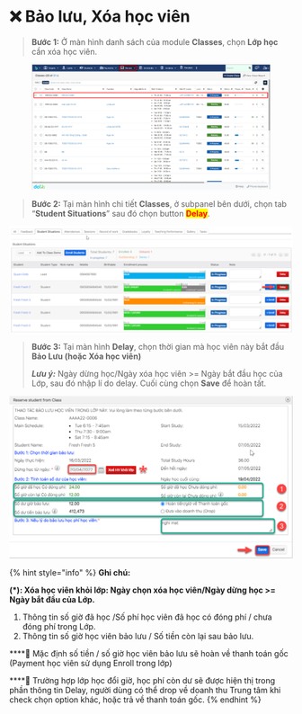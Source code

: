 # ❌ Bảo lưu, Xóa học viên

> **Bước 1:** Ở màn hình danh sách của module **Classes**, chọn **Lớp học** cần xóa học viên.&#x20;

<figure><img src="../.gitbook/assets/image (1) (1).png" alt=""><figcaption></figcaption></figure>

> **Bước 2:** Tại màn hình chi tiết **Classes**, ở subpanel bên dưới, chọn tab “**Student Situations**” sau đó chọn button <mark style="color:red;">**Delay**</mark>.

![](../.gitbook/assets/delay1.png)

> **Bước 3:** Tại màn hình **Delay**, chọn thời gian mà học viên này bắt đầu **Bảo Lưu (hoặc Xóa học viên)**
>
> _**Lưu ý:**_ Ngày dừng học/Ngày xóa học viên >= Ngày bắt đầu học của Lớp, sau đó nhập lí do delay. Cuối cùng chọn **Save** để hoàn tất.

![](../.gitbook/assets/delay2.png)

{% hint style="info" %}
**Ghi chú:**

**(\*): Xóa học viên khỏi lớp: Ngày chọn xóa học viên/Ngày dừng học >= Ngày bắt đầu của Lớp.**

1. Thông tin số giờ đã học /Số phí học viên đã học có đóng phí / chưa đóng phí trong Lớp.
2. Thông tin số giờ học viên bảo lưu / Số tiền còn lại sau bảo lưu.

****:tada: Mặc định số tiền / số giờ học viên bảo lưu sẽ hoàn về thanh toán gốc (Payment học viên sử dụng Enroll trong lớp)

****:tada: Trường hợp lớp học đổi giờ, học phí còn dư sẽ được hiện thị trong phần thông tin Delay, người dùng có thể drop về doanh thu Trung tâm khi check chọn option khác, hoặc trả về thanh toán gốc.
{% endhint %}
